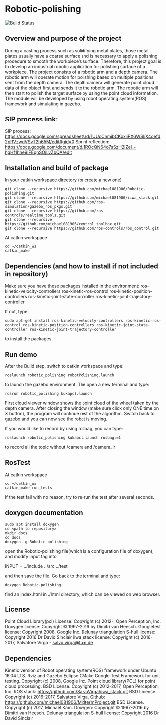 # Robotic-polishing
[![Build Status](https://travis-ci.org/michael081906/Robotic-polishing.svg?branch=master)](https://travis-ci.org/michael081906/Robotic-polishing)

## Overview and purpose of the project 

During a casting process such as solidifying metal plates, those metal plates usually have a coarse surface and is necessary to apply a polishing procedure to smooth the workpiece’s surface. Therefore, this project goal is to develop an industrial robotic application for polishing surface of a workpiece. The project consists of a robotic arm and a depth camera. The robotic arm will operate motion for polishing based on multiple positions sent from the depth camera. The depth camera will generate point cloud data of the object first and sends it to the robotic arm. The robotic arm will then start to polish the target surface by using the point cloud information. The module will be developed by using robot operating system(ROS) framework and simulating in gazebo.


## SIP process link:

SIP process: https://docs.google.com/spreadsheets/d/1UUcCnmibCKxxiiPX6WSljX4oefd2pRVzwdVSvT2h65M/edit#gid=0
Sprint reflection: https://docs.google.com/document/d/1ROcQN64o7sSzH2lZel_-hgHf1hhe9IFEqnSOjLyZbQA/edit

## Installation and build of package

In your catkin workspace directory (or create a new one)
```
git clone --recursive https://github.com/michael081906/Robotic-polishing.git
git clone --recursive https://github.com/michael081906/iiwa_stack.git
git clone --recursive https://github.com/ros-simulation/gazebo_ros_pkgs.git
git clone --recursive https://github.com/ros-controls/realtime_tools.git
git clone --recursive https://github.com/michael081906/control_toolbox.git
git clone --recursive https://github.com/ros-controls/ros_control.git
```
At catkin workspace 
```
cd ~/catkin_ws
catkin_make 
```

## Dependencies (and how to install if not included in repository)

Make sure you have these packages installed in the environment:
ros-kinetic-velocity-controllers
ros-kinetic-ros-control
ros-kinetic-position-controllers
ros-kinetic-joint-state-controller
ros-kinetic-joint-trajectory-controller

If not, type:

```
sudo apt-get install ros-kinetic-velocity-controllers ros-kinetic-ros-control ros-kinetic-position-controllers ros-kinetic-joint-state-controller ros-kinetic-joint-trajectory-controller
```
to install the packages.

## Run demo

After the Build step, switch to  catkin workspace and type:
```
roslaunch robotic_polishing robotPolishing.launch
```
to launch the gazebo environment. The open a new terminal and type:
```
rosrun robotic_polishing kukapcl.launch
```

First cloud viewer window shows the point cloud of the wheel taken by the depth camera. After closing the window (make sure click only ONE time on X button), the program will continue rest of the algorithm. Switch back to gazebo and you can now see the robot is moving.

If you would like to record by using rosbag, you can type:
```
roslaunch robotic_polishing kukapcl.launch rosbag:=1
```
to record all the topic without /camera and /camera_ir

## RosTest

At catkin workspace 
```
cd ~/catkin_ws
catkin_make run_tests
```
If the test fail with no reason, try to re-run the test after several seconds.
 
## doxygen documentation
```
sudo apt install doxygen
cd <path to repository>
mkdir docs
cd docs
doxygen -g Robotic-polishing
```
open the Robotic-polishing file(which is a configuration file of doxygen), and modify input tag into

INPUT                  = ../include ../src ../test

and then save the file. Go back to the terminal and type:
```
doxygen Robotic-polishing
```
find an index.html in ./html directory, which can be viewed on web browser.


## License 

Point Cloud Library(pcl) License: Copyright (c) 2012-, Open Perception, Inc.
Doxygen license: Copyright © 1997-2016 by Dimitri van Heesch.
Googletest license: Copyright 2008, Google Inc.
Delunay triangulation S-hull license: Copyright 2016 Dr David Sinclair
iiwa_stack license: Copyright (c) 2016-2017, Salvatore Virga - salvo.virga@tum.de


## Dependencies

Kinetic version of Robot operating system(ROS) framework under Ubuntu 16.04 LTS.
Rviz and Gazebo
Eclipse
CMake
Google Test Framework for unit testing. Copyright (c) 2008, Google Inc.
Point cloud library(PCL) for point cloud processing. BSD License. Copyright (c) 2012-2017, Open Perception, Inc.
ROS stack: https://github.com/SalvoVirga/iiwa_stack.git BSD License. Copyright (c) 2016-2017, Salvatore Virga.
Github: https://github.com/michael081906/MidtermProject.git BSD License. Copyright (c) 2017, Michael Kam.
Doxygen: Copyright © 1997-2016 by Dimitri van Heesch.
Delunay triangulation S-hull license: Copyright 2016 Dr David Sinclair


